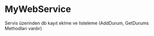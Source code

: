 # MyWebService
Servis üzerinden db kayıt eklme ve listeleme (AddDurum, GetDurums Methodları vardır)
